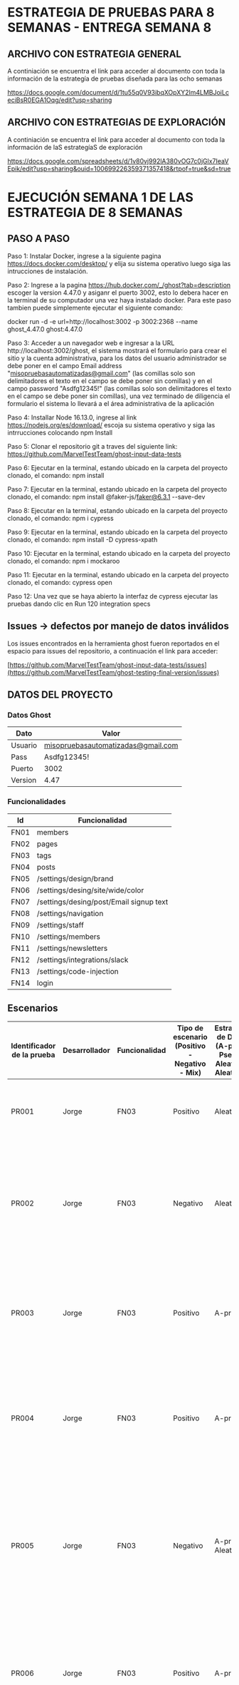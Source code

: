 # ESTRATEGIA DE PRUEBAS PARA 8 SEMANAS - ENTREGA SEMANA 8

## ARCHIVO CON ESTRATEGIA GENERAL

A continiación se encuentra el link para acceder al documento con toda la información de la estrategía de pruebas diseñada para las ocho semanas

https://docs.google.com/document/d/1tu55q0V93ibqXOpXY2lm4LMBJoiLceciBsR0EGA1Oqg/edit?usp=sharing

## ARCHIVO CON ESTRATEGIAS DE EXPLORACIÓN

A continiación se encuentra el link para acceder al documento con toda la información de laS estrategíaS de exploración

https://docs.google.com/spreadsheets/d/1v80vj992lA380vOG7c0jGlx7IeaVEpik/edit?usp=sharing&ouid=100699226359371357418&rtpof=true&sd=true

# EJECUCIÓN SEMANA 1 DE LAS ESTRATEGIA DE 8 SEMANAS

## PASO A PASO

Paso 1: Instalar Docker, ingrese a la siguiente pagina https://docs.docker.com/desktop/ y elija su sistema operativo luego siga las intrucciones de instalación. 

Paso 2: Ingrese a la pagina https://hub.docker.com/_/ghost?tab=description escoger la version 4.47.0 y asiganr el puerto 3002, esto lo debera hacer en la terminal de su computador una vez haya instalado docker. Para este paso tambien puede simplemente ejecutar el siguiente comando:

docker run -d -e url=http://localhost:3002 -p 3002:2368 --name ghost_4.47.0 ghost:4.47.0

Paso 3: Acceder a un navegador web e ingresar a la URL http://localhost:3002/ghost, el sistema mostrará el formulario para crear el sitio y la cuenta administrativa, para los datos del usuario administrador se debe poner en el campo Email address "misopruebasautomatizadas@gmail.com" (las comillas solo son delimitadores el texto en el campo se debe poner sin comillas) y en el campo password "Asdfg12345!" (las comillas solo son delimitadores el texto en el campo se debe poner sin comillas), una vez terminado de diligencia el formulario el sistema lo llevará a el área administrativa de la aplicación

Paso 4: Installar Node 16.13.0, ingrese al link https://nodejs.org/es/download/  escoja su sistema operativo y siga las intrrucciones colocando npm Install

Paso 5: Clonar el repositorio git a traves del siguiente link: https://github.com/MarvelTestTeam/ghost-input-data-tests

Paso 6: Ejecutar en la terminal, estando ubicado en la carpeta del proyecto clonado, el comando: npm install

Paso 7: Ejecutar en la terminal, estando ubicado en la carpeta del proyecto clonado, el comando: npm install @faker-js/faker@6.3.1 --save-dev

Paso 8: Ejecutar en la terminal, estando ubicado en la carpeta del proyecto clonado, el comando: npm i cypress

Paso 9: Ejecutar en la terminal, estando ubicado en la carpeta del proyecto clonado, el comando: npm install -D cypress-xpath

Paso 10: Ejecutar en la terminal, estando ubicado en la carpeta del proyecto clonado, el comando: npm i mockaroo

Paso 11: Ejecutar en la terminal, estando ubicado en la carpeta del proyecto clonado, el comando: cypress open

Paso 12: Una vez que se haya abierto la interfaz de cypress ejecutar las pruebas dando clic en Run 120 integration specs

## Issues -> defectos por manejo de datos inválidos

Los issues encontrados en la herramienta ghost fueron reportados en el espacio para issues del repositorio, a continuación el link para acceder:

[https://github.com/MarvelTestTeam/ghost-input-data-tests/issues](https://github.com/MarvelTestTeam/ghost-testing-final-version/issues)

## DATOS DEL PROYECTO

### Datos Ghost

|Dato | Valor|
|-----|----|
|Usuario|	misopruebasautomatizadas@gmail.com|
|Pass	|Asdfg12345!|
|Puerto|	3002|
|Version	|4.47|


### Funcionalidades

|Id |Funcionalidad	|
|----|------|
|FN01|	members                                        |
|FN02|	pages                                          |
|FN03|	tags                                           |
|FN04|	posts                                          |
|FN05|	/settings/design/brand                         |
|FN06|	/settings/desing/site/wide/color               |
|FN07|	/settings/desing/post/Email signup text        |
|FN08|	/settings/navigation                           |
|FN09|	/settings/staff                                |
|FN10|	/settings/members                              |
|FN11|	/settings/newsletters                          |
|FN12|	/settings/integrations/slack                   |
|FN13|	/settings/code-injection                       |
|FN14|	login                                          |


## Escenarios

|Identificador de la prueba|Desarrollador|Funcionalidad|Tipo de escenario (Positivo - Negativo - Mix)|Estrategia de Datos (A-priori, Pseudo Aleatorio, Aleatorio)|Detalle Estrategia Datos de Prueba                                                                                                                                                                                                                                                                                                                                                                                                                                                                                                                                                                          |Generador Datos |Descripción del escenario                                                                                                                                                                                         |
|--------------------------|-------------|-------------|---------------------------------------------|-----------------------------------------------------------|------------------------------------------------------------------------------------------------------------------------------------------------------------------------------------------------------------------------------------------------------------------------------------------------------------------------------------------------------------------------------------------------------------------------------------------------------------------------------------------------------------------------------------------------------------------------------------------------------------|----------------|------------------------------------------------------------------------------------------------------------------------------------------------------------------------------------------------------------------|
|PR001                     |Jorge        |FN03         |Positivo                                     |Aleatorio                                                  |Para este caso se usaron datos aleatorios ya que sirven para ponerlo como nombre del tag                                                                                                                                                                                                                                                                                                                                                                                                                                                                                                                    |Faker           |Login - Crear tag - Acceder a listado de tags - Captura de pantalla                                                                                                                                               |
|PR002                     |Jorge        |FN03         |Negativo                                     |Aleatorio                                                  |Se usaron datos aleatorios para que no se generase un color correcto                                                                                                                                                                                                                                                                                                                                                                                                                                                                                                                                        |Faker           |Login - Crear tag diligenciando color erroneo - Emisión error de color - Captura de pantalla - Acceder a listado de tags -  Captura de pantalla                                                                   |
|PR003                     |Jorge        |FN03         |Positivo                                     |A-priori                                                   |Se usaron datos a-priori porque se requeria tener un color correcto                                                                                                                                                                                                                                                                                                                                                                                                                                                                                                                                         |Mockaroo        |Login - Crear tag diligenciando color correcto - Captura de pantalla - Acceder a listado de tags -  Captura de pantalla                                                                                           |
|PR004                     |Jorge        |FN03         |Positivo                                     |A-priori                                                   |Se usaron datos a-priori porque se requeria tener una descripcion real                                                                                                                                                                                                                                                                                                                                                                                                                                                                                                                                      |Mockaroo        |Login - Crear tag diligenciando descripción correcta - Captura de pantalla - Acceder a listado de tags -  Captura de pantalla                                                                                     |
|PR005                     |Jorge        |FN03         |Negativo                                     |A-priori - Aleatorio                                       |Se usarion datos a-priori para el nombre del tag y aleatorios para generar una gran cantidad de datos que desbordaran el cambpo                                                                                                                                                                                                                                                                                                                                                                                                                                                                             |Mockaroo - Faker|Login - Crear tag diligenciando descripción de más de 500 caracteres - emisión de error - Captura de pantalla - Acceder a listado de tags -  Captura de pantalla                                                  |
|PR006                     |Jorge        |FN03         |Positivo                                     |A-priori                                                   |Se usaron datos A-priori porque se necesitaba un dato correcto                                                                                                                                                                                                                                                                                                                                                                                                                                                                                                                                              |Mockaroo        |Login - Crear tag diligenciando slug personalizado - Captura de pantalla - Acceder a listado de tags -  Captura de pantalla                                                                                       |
|PR007                     |Jorge        |FN03         |Negativo                                     |A-priori - Aleatorio                                       |Se usarion datos a-priori para el nombre del tag y aleatorios para generar una gran cantidad de datos que desbordaran el cambpo                                                                                                                                                                                                                                                                                                                                                                                                                                                                             |Mockaroo - Faker|Login - Crear tag diligenciando slug de más de 500 caracteres - emisión de error - Captura de pantalla - Acceder a listado de tags -  Captura de pantalla                                                         |
|PR008                     |Jorge        |FN03         |Positivo                                     |A-priori                                                   |Se usaron datos A-priori porque se necesitaba un dato correcto                                                                                                                                                                                                                                                                                                                                                                                                                                                                                                                                              |Mockaroo        |Login - Crear tag diligenciando título de metada data correcto - Captura de pantalla - Acceder a listado de tags -  Captura de pantalla                                                                           |
|PR009                     |Jorge        |FN03         |Negativo                                     |A-priori - Aleatorio                                       |Se usarion datos a-priori para el nombre del tag y aleatorios para generar una gran cantidad de datos que desbordaran el cambpo                                                                                                                                                                                                                                                                                                                                                                                                                                                                             |Mockaroo - Faker|Login - Crear tag diligenciando título de metada data con más de 70 caracteres - emisión de advertencia - Captura de pantalla - Acceder a listado de tags -  Captura de pantalla                                  |
|PR010                     |Jorge        |FN03         |Positivo                                     |A-priori                                                   |Se usaron datos A-priori porque se necesitaba un dato correcto                                                                                                                                                                                                                                                                                                                                                                                                                                                                                                                                              |Mockaroo        |Login - Crear tag diligenciando descripción de metada data correcto - Captura de pantalla - Acceder a listado de tags -  Captura de pantalla                                                                      |
|PR011                     |Jorge        |FN03         |Negativo                                     |A-priori - Aleatorio                                       |Se usarion datos a-priori para el nombre del tag y aleatorios para generar una gran cantidad de datos que desbordaran el cambpo                                                                                                                                                                                                                                                                                                                                                                                                                                                                             |Mockaroo - Faker|Login - Crear tag diligenciando descripción de metada data con más de 156 caracteres - emisión de adverntencia - Captura de pantalla - Acceder a listado de tags -  Captura de pantalla                           |
|PR012                     |Jorge        |FN03         |Positivo                                     |A-priori                                                   |Se usaron datos A-priori porque se necesitaba un dato correcto                                                                                                                                                                                                                                                                                                                                                                                                                                                                                                                                              |Mockaroo        |Login - Crear tag diligenciando el campo url canonica de meta data correcto - Captura de pantalla - Acceder a listado de tags -  Captura de pantalla                                                              |
|PR013                     |Jorge        |FN03         |Negativo                                     |A-priori - Aleatorio                                       |Se usarion datos a-priori para el nombre del tag y aleatorios para generar una gran cantidad de datos que desbordaran el cambpo                                                                                                                                                                                                                                                                                                                                                                                                                                                                             |Mockaroo - Faker|Login - Crear tag diligenciando el campo url canonica de meta data con un dato que no es url - emisión de error - Captura de pantalla - Acceder a listado de tags -  Captura de pantalla                          |
|PR014                     |Jorge        |FN03         |Positivo                                     |A-priori                                                   |Se usaron datos A-priori porque se necesitaba un dato correcto                                                                                                                                                                                                                                                                                                                                                                                                                                                                                                                                              |Mockaroo        |Login - Crear tag diligenciando el campo título de twitter card correcto - Captura de pantalla - Acceder a listado de tags -  Captura de pantalla                                                                 |
|PR015                     |Jorge        |FN03         |Negativo                                     |A-priori - Aleatorio                                       |Se usarion datos a-priori para el nombre del tag y aleatorios para generar una gran cantidad de datos que desbordaran el cambpo                                                                                                                                                                                                                                                                                                                                                                                                                                                                             |Mockaroo - Faker|Login - Crear tag diligenciando el campo título de twitter card con más de 70 caracteres - emisión de adverntencia - Captura de pantalla - Acceder a listado de tags -  Captura de pantalla                       |
|PR016                     |Jorge        |FN03         |Positivo                                     |A-priori                                                   |Se usaron datos A-priori porque se necesitaba un dato correcto                                                                                                                                                                                                                                                                                                                                                                                                                                                                                                                                              |Mockaroo        |Login - Crear tag diligenciando el campo descripción de twitter card correcto - Captura de pantalla - Acceder a listado de tags -  Captura de pantalla                                                            |
|PR017                     |Jorge        |FN03         |Negativo                                     |A-priori - Aleatorio                                       |Se usarion datos a-priori para el nombre del tag y aleatorios para generar una gran cantidad de datos que desbordaran el cambpo                                                                                                                                                                                                                                                                                                                                                                                                                                                                             |Mockaroo - Faker|Login - Crear tag diligenciando el campo descripción de twitter card con más de 125 caracteres - emisión de adverntencia - Captura de pantalla - Acceder a listado de tags -  Captura de pantalla                 |
|PR018                     |Jorge        |FN03         |Positivo                                     |A-priori                                                   |Se usaron datos A-priori porque se necesitaba un dato correcto                                                                                                                                                                                                                                                                                                                                                                                                                                                                                                                                              |Mockaroo        |Login - Crear tag diligenciando el campo título de facebook card correcto - Captura de pantalla - Acceder a listado de tags -  Captura de pantalla                                                                |
|PR019                     |Jorge        |FN03         |Negativo                                     |A-priori - Aleatorio                                       |Se usarion datos a-priori para el nombre del tag y aleatorios para generar una gran cantidad de datos que desbordaran el cambpo                                                                                                                                                                                                                                                                                                                                                                                                                                                                             |Mockaroo - Faker|Login - Crear tag diligenciando el campo título de facebook card con más de 100 caracteres - emisión de adverntencia - Captura de pantalla - Acceder a listado de tags -  Captura de pantalla                     |
|PR020                     |Jorge        |FN03         |Positivo                                     |A-priori                                                   |Se usaron datos A-priori porque se necesitaba un dato correcto                                                                                                                                                                                                                                                                                                                                                                                                                                                                                                                                              |Mockaroo        |Login - Crear tag diligenciando el campo descripción de facebook card correcto - Captura de pantalla - Acceder a listado de tags -  Captura de pantalla                                                           |
|PR021                     |Jorge        |FN03         |Negativo                                     |A-priori - Aleatorio                                       |Se usarion datos a-priori para el nombre del tag y aleatorios para generar una gran cantidad de datos que desbordaran el cambpo                                                                                                                                                                                                                                                                                                                                                                                                                                                                             |Mockaroo - Faker|Login - Crear tag diligenciando el campo descripción de facebook card con más de 65 caracteres - emisión de adverntencia - Captura de pantalla - Acceder a listado de tags -  Captura de pantalla                 |
|PR022                     |Jorge        |FN03         |Positivo                                     |A-priori                                                   |Se usaron datos A-priori porque se necesitaba un dato correcto                                                                                                                                                                                                                                                                                                                                                                                                                                                                                                                                              |Mockaroo        |Login - Crear tag diligenciando el campo tag header de code injection correcto - Captura de pantalla - Acceder a listado de tags -  Captura de pantalla                                                           |
|PR023                     |Jorge        |FN03         |Positivo                                     |A-priori                                                   |Se usaron datos A-priori porque se necesitaba un dato correcto                                                                                                                                                                                                                                                                                                                                                                                                                                                                                                                                              |Mockaroo        |Login - Crear tag diligenciando el campo tag footer de code injection correcto - Captura de pantalla - Acceder a listado de tags -  Captura de pantalla                                                           |
|PR024                     |Jorge        |FN15         |Positivo                                     |A-priori                                                   |Se usaron datos A-priori porque se necesitaba un dato correcto                                                                                                                                                                                                                                                                                                                                                                                                                                                                                                                                              |Mockaroo        |Login - acceder a profile de cuenta - diligenciar campo location corecto - Captura de pantalla                                                                                                                    |
|PR025                     |Jorge        |FN15         |Negativo                                     |Aleatorio                                                  |Se usan datos aleatorios para desbordar el campo                                                                                                                                                                                                                                                                                                                                                                                                                                                                                                                                                            |Mockaroo - Faker|Login - acceder a profile de cuenta - diligenciar campo location con más de 200 caracteres - emisión de adverntencia - Captura de pantalla                                                                        |
|PR026                     |Jorge        |FN15         |Positivo                                     |A-priori                                                   |Se usaron datos A-priori porque se necesitaba un dato correcto                                                                                                                                                                                                                                                                                                                                                                                                                                                                                                                                              |Mockaroo        |Login - acceder a profile de cuenta - diligenciar campo website corecto - Captura de pantalla                                                                                                                     |
|PR027                     |Jorge        |FN15         |Negativo                                     |Aleatorio                                                  |Se usan datos aleatorios para desbordar el campo                                                                                                                                                                                                                                                                                                                                                                                                                                                                                                                                                            |Mockaroo - Faker|Login - acceder a profile de cuenta - diligenciar campo lwebsite con un dato que no es url - emisión de adverntencia - Captura de pantalla                                                                        |
|PR028                     |Jorge        |FN15         |Positivo                                     |A-priori                                                   |Se usaron datos A-priori porque se necesitaba un dato correcto                                                                                                                                                                                                                                                                                                                                                                                                                                                                                                                                              |Mockaroo        |Login - acceder a profile de cuenta - diligenciar campo facebook profile corecto - Captura de pantalla                                                                                                            |
|PR029                     |Jorge        |FN15         |Positivo                                     |A-priori                                                   |Se usaron datos A-priori porque se necesitaba un dato correcto                                                                                                                                                                                                                                                                                                                                                                                                                                                                                                                                              |Mockaroo        |Login - acceder a profile de cuenta - diligenciar campo twitter profile corecto - Captura de pantalla                                                                                                             |
|PR030                     |Jorge        |FN15         |Positivo                                     |A-priori                                                   |Se usaron datos A-priori porque se necesitaba un dato correcto                                                                                                                                                                                                                                                                                                                                                                                                                                                                                                                                              |Mockaroo        |Login - acceder a profile de cuenta - diligenciar campo bio corecto - Captura de pantalla                                                                                                                         |
|PR031                     |Afiffe       |FN04         |Positivo                                     |Aleatorio                                                  |La estrategia elegida es la aleatoria debido a que estos campos no necesitan ser reales para poder ser probados de manera correcta. Por otro lado el tener que creaar parrafos largos para romper los limites, generar titulos diferentes, y colocar una descripcion larga en todos los casos de pruebas,  tomaria mucho tiempo y se obtendria el desgaste del tester que podria con ese tiempo seguir implementando casos de pruebas. Por lo tanto dichos textos pueden ser generados aleatoriamiente y cumplien completamente con la funcion deseada.                                                     |Faker           |Hacer Login - hacer una publicacion - validar que se encuentr publicado                                                                                                                                           |
|PR032                     |Afiffe       |FN04         |Negativo                                     |Aleatorio                                                  |La estrategia elegida es la aleatoria debido a que estos campos no necesitan ser reales para poder ser probados de manera correcta. Por otro lado el tener que creaar parrafos largos para romper los limites, generar titulos diferentes, y colocar una descripcion larga en todos los casos de pruebas,  tomaria mucho tiempo y se obtendria el desgaste del tester que podria con ese tiempo seguir implementando casos de pruebas. Por lo tanto dichos textos pueden ser generados aleatoriamiente y cumplien completamente con la funcion deseada.                                                     |Faker           |Hacer Login - hacer una publicacion con titulo de mas 255 caracteres - validar mensaje de error                                                                                                                   |
|PR033                     |Afiffe       |FN04         |Negativo                                     |Aleatorio                                                  |La estrategia elegida es la aleatoria debido a que estos campos no necesitan ser reales para poder ser probados de manera correcta. Por otro lado el tener que creaar parrafos largos para romper los limites, generar titulos diferentes, y colocar una descripcion larga en todos los casos de pruebas,  tomaria mucho tiempo y se obtendria el desgaste del tester que podria con ese tiempo seguir implementando casos de pruebas. Por lo tanto dichos textos pueden ser generados aleatoriamiente y cumplien completamente con la funcion deseada.                                                     |Faker           |Hacer Login - hacer una publicacion con titulo de 255 caracteres sin contenido - validar que el boton de publicar no se habilite                                                                                  |
|PR034                     |Afiffe       |FN04         |Negativo                                     |Aleatorio                                                  |La estrategia elegida es la aleatoria debido a que estos campos no necesitan ser reales para poder ser probados de manera correcta. Por otro lado el tener que creaar parrafos largos para romper los limites, generar titulos diferentes, y colocar una descripcion larga en todos los casos de pruebas,  tomaria mucho tiempo y se obtendria el desgaste del tester que podria con ese tiempo seguir implementando casos de pruebas. Por lo tanto dichos textos pueden ser generados aleatoriamiente y cumplien completamente con la funcion deseada.                                                     |Faker           |Hacer Login - hacer una publicacion sin titulo - validar que se encuentre publicado como Untitled                                                                                                                 |
|PR035                     |Afiffe       |FN04         |Negativo                                     |Aleatorio                                                  |La estrategia elegida es la aleatoria debido a que estos campos no necesitan ser reales para poder ser probados de manera correcta. Por otro lado el tener que creaar parrafos largos para romper los limites, generar titulos diferentes, y colocar una descripcion larga en todos los casos de pruebas,  tomaria mucho tiempo y se obtendria el desgaste del tester que podria con ese tiempo seguir implementando casos de pruebas. Por lo tanto dichos textos pueden ser generados aleatoriamiente y cumplien completamente con la funcion deseada.                                                     |Faker           |Hacer Login - hacer una publicacion con titulo sin contenido - validar que el boton de publicar no se habilite                                                                                                    |
|PR036                     |Afiffe       |FN04         |Positivo                                     |Aleatorio                                                  |La estrategia elegida es la aleatoria debido a que estos campos no necesitan ser reales para poder ser probados de manera correcta. Por otro lado el tener que creaar parrafos largos para romper los limites, generar titulos diferentes, y colocar una descripcion larga en todos los casos de pruebas,  tomaria mucho tiempo y se obtendria el desgaste del tester que podria con ese tiempo seguir implementando casos de pruebas. Por lo tanto dichos textos pueden ser generados aleatoriamiente y cumplien completamente con la funcion deseada.                                                     |Faker           |Hacer Login - hacer una publicacion con titulo y con contenido - borrar contenido - publicar - validar que se encuentre publicado                                                                                 |
|PR037                     |Afiffe       |FN04         |Positivo                                     |Aleatorio                                                  |La estrategia elegida es la aleatoria debido a que estos campos no necesitan ser reales para poder ser probados de manera correcta. Por otro lado el tener que creaar parrafos largos para romper los limites, generar titulos diferentes, y colocar una descripcion larga en todos los casos de pruebas,  tomaria mucho tiempo y se obtendria el desgaste del tester que podria con ese tiempo seguir implementando casos de pruebas. Por lo tanto dichos textos pueden ser generados aleatoriamiente y cumplien completamente con la funcion deseada.                                                     |Faker           |Hacer Login - hacer una publicacion con titulo y con contenido - borrar contenido borrar el titulo y publicar - validar que se encuentre publicado                                                                |
|PR038                     |Afiffe       |FN04         |Positivo                                     |Aleatorio                                                  |La estrategia elegida es la aleatoria debido a que estos campos no necesitan ser reales para poder ser probados de manera correcta. Por otro lado el tener que creaar parrafos largos para romper los limites, generar titulos diferentes, y colocar una descripcion larga en todos los casos de pruebas,  tomaria mucho tiempo y se obtendria el desgaste del tester que podria con ese tiempo seguir implementando casos de pruebas. Por lo tanto dichos textos pueden ser generados aleatoriamiente y cumplien completamente con la funcion deseada.                                                     |Faker           |Hacer Login - hacer una publicacion - publicar- editar el Titulo y actualizar - validar que se encuentr publicado y con el nuevo titulo                                                                           |
|PR039                     |Afiffe       |FN04         |Positivo                                     |Aleatorio                                                  |La estrategia elegida es la aleatoria debido a que estos campos no necesitan ser reales para poder ser probados de manera correcta. Por otro lado el tener que creaar parrafos largos para romper los limites, generar titulos diferentes, y colocar una descripcion larga en todos los casos de pruebas,  tomaria mucho tiempo y se obtendria el desgaste del tester que podria con ese tiempo seguir implementando casos de pruebas. Por lo tanto dichos textos pueden ser generados aleatoriamiente y cumplien completamente con la funcion deseada.                                                     |Faker           |Hacer Login - hacer una publicacion - publicar- editar el Contenido y actualizar - validar que se encuentr publicado                                                                                              |
|PR040                     |Afiffe       |FN04         |Positivo                                     |Aleatorio                                                  |La estrategia elegida es la aleatoria debido a que estos campos no necesitan ser reales para poder ser probados de manera correcta. Por otro lado el tener que creaar parrafos largos para romper los limites, generar titulos diferentes, y colocar una descripcion larga en todos los casos de pruebas,  tomaria mucho tiempo y se obtendria el desgaste del tester que podria con ese tiempo seguir implementando casos de pruebas. Por lo tanto dichos textos pueden ser generados aleatoriamiente y cumplien completamente con la funcion deseada.                                                     |Faker           |Hacer Login - hacer una publicacion pero sin publicarla - Verificar que se guarde el borrador                                                                                                                     |
|PR041                     |Afiffe       |FN04         |Postivo                                      |Aleatorio                                                  |La estrategia elegida es la aleatoria debido a que estos campos no necesitan ser reales para poder ser probados de manera correcta. Por otro lado el tener que creaar parrafos largos para romper los limites, generar titulos diferentes, y colocar una descripcion larga en todos los casos de pruebas,  tomaria mucho tiempo y se obtendria el desgaste del tester que podria con ese tiempo seguir implementando casos de pruebas. Por lo tanto dichos textos pueden ser generados aleatoriamiente y cumplien completamente con la funcion deseada.                                                     |Faker           |Hacer Login - hacer una publicacion pero sin publicarla - borrar el titulo - Verificar que se guarde el borrador con Untitled                                                                                     |
|PR042                     |Afiffe       |FN04         |Postivo                                      |Aleatorio                                                  |La estrategia elegida es la aleatoria debido a que estos campos no necesitan ser reales para poder ser probados de manera correcta. Por otro lado el tener que creaar parrafos largos para romper los limites, generar titulos diferentes, y colocar una descripcion larga en todos los casos de pruebas,  tomaria mucho tiempo y se obtendria el desgaste del tester que podria con ese tiempo seguir implementando casos de pruebas. Por lo tanto dichos textos pueden ser generados aleatoriamiente y cumplien completamente con la funcion deseada.                                                     |Faker           |Hacer Login - hacer una publicacion pero sin publicarla - borrar el titulo y contenido - Verificar que se guarde el borrador con Untitled                                                                         |
|PR043                     |Afiffe       |FN04         |Postivo                                      |Aleatorio                                                  |La estrategia elegida es la aleatoria debido a que estos campos no necesitan ser reales para poder ser probados de manera correcta. Por otro lado el tener que creaar parrafos largos para romper los limites, generar titulos diferentes, y colocar una descripcion larga en todos los casos de pruebas,  tomaria mucho tiempo y se obtendria el desgaste del tester que podria con ese tiempo seguir implementando casos de pruebas. Por lo tanto dichos textos pueden ser generados aleatoriamiente y cumplien completamente con la funcion deseada.                                                     |Faker           |Hacer Login - hacer una publicacion pero sin publicarla - borrar el contenido - Verificar que se guarde el borrador con Untitled                                                                                  |
|PR044                     |Afiffe       |FN04         |Positivo                                     |Aleatorio                                                  |La estrategia elegida es la aleatoria debido a que estos campos no necesitan ser reales para poder ser probados de manera correcta. Por otro lado el tener que creaar parrafos largos para romper los limites, generar titulos diferentes, y colocar una descripcion larga en todos los casos de pruebas,  tomaria mucho tiempo y se obtendria el desgaste del tester que podria con ese tiempo seguir implementando casos de pruebas. Por lo tanto dichos textos pueden ser generados aleatoriamiente y cumplien completamente con la funcion deseada.                                                     |Faker           |Hacer Login - hacer una publicacion pero sin publicarla - regresar a lista de borradores - publicar - verificar que se encuentre publicado                                                                        |
|PR045                     |Afiffe       |FN04         |Positivo                                     |Aleatorio                                                  |La estrategia elegida es la aleatoria debido a que estos campos no necesitan ser reales para poder ser probados de manera correcta. Por otro lado el tener que creaar parrafos largos para romper los limites, generar titulos diferentes, y colocar una descripcion larga en todos los casos de pruebas,  tomaria mucho tiempo y se obtendria el desgaste del tester que podria con ese tiempo seguir implementando casos de pruebas. Por lo tanto dichos textos pueden ser generados aleatoriamiente y cumplien completamente con la funcion deseada.                                                     |Faker           |Hacer Login - hacer una publicacion pero sin publicarla - regresar a lista de borradores - borrar titulo - publicar - verificar que se encuentre publicado Untitled                                               |
|PR046                     |Afiffe       |FN04         |Positivo                                     |Aleatorio                                                  |La estrategia elegida es la aleatoria debido a que estos campos no necesitan ser reales para poder ser probados de manera correcta. Por otro lado el tener que creaar parrafos largos para romper los limites, generar titulos diferentes, y colocar una descripcion larga en todos los casos de pruebas,  tomaria mucho tiempo y se obtendria el desgaste del tester que podria con ese tiempo seguir implementando casos de pruebas. Por lo tanto dichos textos pueden ser generados aleatoriamiente y cumplien completamente con la funcion deseada.                                                     |Faker           |Hacer Login - hacer una publicacion pero sin publicarla - regresar a lista de borradores - borrar titulo y contenido - publicar - verificar que se encuentre publicado Untitled                                   |
|PR047                     |Afiffe       |FN04         |Postivio                                     |Aleatorio                                                  |La estrategia elegida es la aleatoria debido a que estos campos no necesitan ser reales para poder ser probados de manera correcta. Por otro lado el tener que creaar parrafos largos para romper los limites, generar titulos diferentes, y colocar una descripcion larga en todos los casos de pruebas,  tomaria mucho tiempo y se obtendria el desgaste del tester que podria con ese tiempo seguir implementando casos de pruebas. Por lo tanto dichos textos pueden ser generados aleatoriamiente y cumplien completamente con la funcion deseada.                                                     |Faker           |Hacer Login - hacer una publicacion pero sin publicarla - regresar a lista de borradores - borrar contenido - publicar - verificar que se encuentre publicado                                                     |
|PR048                     |Afiffe       |FN04         |Positivo                                     |Aleatorio                                                  |La estrategia elegida es la aleatoria debido a que estos campos no necesitan ser reales para poder ser probados de manera correcta. Por otro lado el tener que creaar parrafos largos para romper los limites, generar titulos diferentes, y colocar una descripcion larga en todos los casos de pruebas,  tomaria mucho tiempo y se obtendria el desgaste del tester que podria con ese tiempo seguir implementando casos de pruebas. Por lo tanto dichos textos pueden ser generados aleatoriamiente y cumplien completamente con la funcion deseada.                                                     |Faker           |Hacer Login - hacer una publicacion - borrar titulo - regresar a lista de borradores - añadir nuevamente el titulo - publicar - verificar que se encuentre publicado                                              |
|PR049                     |Afiffe       |FN04         |Positivo                                     |Aleatorio                                                  |La estrategia elegida es la aleatoria debido a que estos campos no necesitan ser reales para poder ser probados de manera correcta. Por otro lado el tener que creaar parrafos largos para romper los limites, generar titulos diferentes, y colocar una descripcion larga en todos los casos de pruebas,  tomaria mucho tiempo y se obtendria el desgaste del tester que podria con ese tiempo seguir implementando casos de pruebas. Por lo tanto dichos textos pueden ser generados aleatoriamiente y cumplien completamente con la funcion deseada.                                                     |Faker           |Hacer Login - hacer una publicacion - borrar titulo - regresar a lista de borradores - añadir nuevamente el titulo y borrar el contenido - publicar - verificar que se encuentre publicado                        |
|PR050                     |Afiffe       |FN04         |Positivo                                     |Aleatorio                                                  |La estrategia elegida es la aleatoria debido a que estos campos no necesitan ser reales para poder ser probados de manera correcta. Por otro lado el tener que creaar parrafos largos para romper los limites, generar titulos diferentes, y colocar una descripcion larga en todos los casos de pruebas,  tomaria mucho tiempo y se obtendria el desgaste del tester que podria con ese tiempo seguir implementando casos de pruebas. Por lo tanto dichos textos pueden ser generados aleatoriamiente y cumplien completamente con la funcion deseada.                                                     |Faker           |Hacer Login - hacer una publicacion - borrar titulo y contenido - regresar a lista de borradores - añadir nuevamente el titulo y el contenido - publicar - verificar que se encuentre publicado                   |
|PR051                     |Afiffe       |FN04         |Positivo                                     |Aleatorio                                                  |La estrategia elegida es la aleatoria debido a que estos campos no necesitan ser reales para poder ser probados de manera correcta. Por otro lado el tener que creaar parrafos largos para romper los limites, generar titulos diferentes, y colocar una descripcion larga en todos los casos de pruebas,  tomaria mucho tiempo y se obtendria el desgaste del tester que podria con ese tiempo seguir implementando casos de pruebas. Por lo tanto dichos textos pueden ser generados aleatoriamiente y cumplien completamente con la funcion deseada.                                                     |Faker           |Hacer Login - hacer una publicacion - borrar titulo y contenido - regresar a lista de borradores - publicar - verificar que se encuentre publicado como (Untitled)                                                |
|PR052                     |Afiffe       |FN04         |Positivo                                     |Aleatorio                                                  |La estrategia elegida es la aleatoria debido a que estos campos no necesitan ser reales para poder ser probados de manera correcta. Por otro lado el tener que creaar parrafos largos para romper los limites, generar titulos diferentes, y colocar una descripcion larga en todos los casos de pruebas,  tomaria mucho tiempo y se obtendria el desgaste del tester que podria con ese tiempo seguir implementando casos de pruebas. Por lo tanto dichos textos pueden ser generados aleatoriamiente y cumplien completamente con la funcion deseada.                                                     |Faker           |Hacer Login - hacer una publicacion - borrar contenido - regresar a lista de borradores - publicar - verificar que se encuentre publicado                                                                         |
|PR053                     |Afiffe       |FN04         |Positivo                                     |Aleatorio                                                  |La estrategia elegida es la aleatoria debido a que estos campos no necesitan ser reales para poder ser probados de manera correcta. Por otro lado el tener que creaar parrafos largos para romper los limites, generar titulos diferentes, y colocar una descripcion larga en todos los casos de pruebas,  tomaria mucho tiempo y se obtendria el desgaste del tester que podria con ese tiempo seguir implementando casos de pruebas. Por lo tanto dichos textos pueden ser generados aleatoriamiente y cumplien completamente con la funcion deseada.                                                     |Faker           |Hacer Login - hacer una publicacion pero sin publicarla - regresar a lista de borradores - publicar - borrar titulo - actualizar - verificar que se encuentre publicado como (Untitled)                           |
|PR054                     |Afiffe       |FN04         |Positivo                                     |Aleatorio                                                  |La estrategia elegida es la aleatoria debido a que estos campos no necesitan ser reales para poder ser probados de manera correcta. Por otro lado el tener que creaar parrafos largos para romper los limites, generar titulos diferentes, y colocar una descripcion larga en todos los casos de pruebas,  tomaria mucho tiempo y se obtendria el desgaste del tester que podria con ese tiempo seguir implementando casos de pruebas. Por lo tanto dichos textos pueden ser generados aleatoriamiente y cumplien completamente con la funcion deseada.                                                     |Faker           |Hacer Login - hacer una publicacion pero sin publicarla - regresar a lista de borradores - publicar - borrar contenido - actualizar - verificar que se encuentre publicado                                        |
|PR055                     |Afiffe       |FN04         |Positivo                                     |Aleatorio                                                  |La estrategia elegida es la aleatoria debido a que estos campos no necesitan ser reales para poder ser probados de manera correcta. Por otro lado el tener que creaar parrafos largos para romper los limites, generar titulos diferentes, y colocar una descripcion larga en todos los casos de pruebas,  tomaria mucho tiempo y se obtendria el desgaste del tester que podria con ese tiempo seguir implementando casos de pruebas. Por lo tanto dichos textos pueden ser generados aleatoriamiente y cumplien completamente con la funcion deseada.                                                     |Faker           |Hacer Login - hacer una publicacion- publicar - cambiar el titulo - actualizar - verificar que se encuentre publicado                                                                                             |
|PR056                     |Afiffe       |FN04         |Positivo                                     |Aleatorio                                                  |La estrategia elegida es la aleatoria debido a que estos campos no necesitan ser reales para poder ser probados de manera correcta. Por otro lado el tener que creaar parrafos largos para romper los limites, generar titulos diferentes, y colocar una descripcion larga en todos los casos de pruebas,  tomaria mucho tiempo y se obtendria el desgaste del tester que podria con ese tiempo seguir implementando casos de pruebas. Por lo tanto dichos textos pueden ser generados aleatoriamiente y cumplien completamente con la funcion deseada.                                                     |Faker           |Hacer Login - hacer una publicacion pero sin publicarla - regresar a lista de borradores - cambiar el titulo - publicar - verificar que se encuentre publicado                                                    |
|PR057                     |Afiffe       |FN04         |Positivo                                     |Aleatorio                                                  |La estrategia elegida es la aleatoria debido a que estos campos no necesitan ser reales para poder ser probados de manera correcta. Por otro lado el tener que creaar parrafos largos para romper los limites, generar titulos diferentes, y colocar una descripcion larga en todos los casos de pruebas,  tomaria mucho tiempo y se obtendria el desgaste del tester que podria con ese tiempo seguir implementando casos de pruebas. Por lo tanto dichos textos pueden ser generados aleatoriamiente y cumplien completamente con la funcion deseada.                                                     |Faker           |Hacer Login - hacer una publicacion - publicar - cambiar el titulo y contenido - Actualizar - verificar que se encuentre publicado                                                                                |
|PR058                     |Afiffe       |FN04         |Positivo                                     |Aleatorio                                                  |La estrategia elegida es la aleatoria debido a que estos campos no necesitan ser reales para poder ser probados de manera correcta. Por otro lado el tener que creaar parrafos largos para romper los limites, generar titulos diferentes, y colocar una descripcion larga en todos los casos de pruebas,  tomaria mucho tiempo y se obtendria el desgaste del tester que podria con ese tiempo seguir implementando casos de pruebas. Por lo tanto dichos textos pueden ser generados aleatoriamiente y cumplien completamente con la funcion deseada.                                                     |Faker           |Hacer Login - hacer una publicacion pero sin publicarla - regresar a lista de borradores - Cambiar titulo y contenido - Publicar - verificar que se encuentre publicado                                           |
|PR059                     |Afiffe       |FN04         |Positivo                                     |Aleatorio                                                  |La estrategia elegida es la aleatoria debido a que estos campos no necesitan ser reales para poder ser probados de manera correcta. Por otro lado el tener que creaar parrafos largos para romper los limites, generar titulos diferentes, y colocar una descripcion larga en todos los casos de pruebas,  tomaria mucho tiempo y se obtendria el desgaste del tester que podria con ese tiempo seguir implementando casos de pruebas. Por lo tanto dichos textos pueden ser generados aleatoriamiente y cumplien completamente con la funcion deseada.                                                     |Faker           |Hacer Login - hacer una publicacion pero sin publicarla - regresar a lista de borradores - Cambiar titulo y contenido - Publicar - Cambiar titulo y contenido - Actualizar - verificar que se encuentre publicado |
|PR060                     |Afiffe       |FN04         |Positivo                                     |Aleatorio                                                  |La estrategia elegida es la aleatoria debido a que estos campos no necesitan ser reales para poder ser probados de manera correcta. Por otro lado el tener que creaar parrafos largos para romper los limites, generar titulos diferentes, y colocar una descripcion larga en todos los casos de pruebas,  tomaria mucho tiempo y se obtendria el desgaste del tester que podria con ese tiempo seguir implementando casos de pruebas. Por lo tanto dichos textos pueden ser generados aleatoriamiente y cumplien completamente con la funcion deseada.                                                     |Faker           |Hacer Login - hacer una publicacion pero sin publicarla - regresar a lista de borradores - Cambiar titulo y contenido - Publicar - borrar Titulo - Actualizar - verificar que se encuentre publicado como Untitled|
